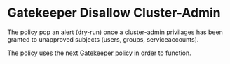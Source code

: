 # Gatekeeper Disallow Cluster-Admin

The policy pop an alert (dry-run) once a cluster-admin privilages has been granted to unapproved subjects (users, groups, serviceaccounts).

The policy uses the next [Gatekeeper policy](../../../open-policy-agent/authorization/disallow-cluster-admin/README.md) in order to function.
